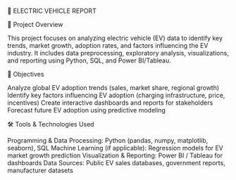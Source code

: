 🔋 ELECTRIC VEHICLE REPORT

📖 Project Overview

This project focuses on analyzing electric vehicle (EV) data to identify key trends, market growth, adoption rates, and factors influencing the EV industry. It includes data preprocessing, exploratory analysis, visualizations, and reporting using Python, SQL, and Power BI/Tableau.

🎯 Objectives

Analyze global EV adoption trends (sales, market share, regional growth)
Identify key factors influencing EV adoption (charging infrastructure, price, incentives)
Create interactive dashboards and reports for stakeholders
Forecast future EV adoption using predictive modeling

🛠️ Tools & Technologies Used

Programming & Data Processing: Python (pandas, numpy, matplotlib, seaborn), SQL
Machine Learning (if applicable): Regression models for EV market growth prediction
Visualization & Reporting: Power BI / Tableau for dashboards
Data Sources: Public EV sales databases, government reports, manufacturer datasets
